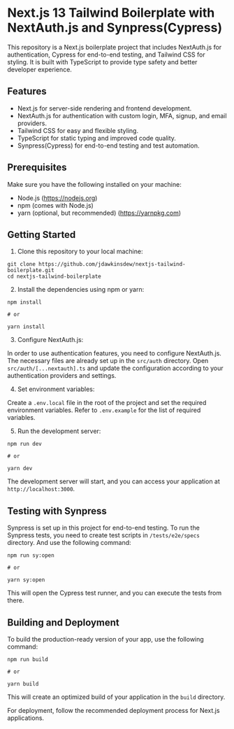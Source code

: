 # Next.js 13 Tailwind Boilerplate with NextAuth.js and Synpress(Cypress)

This repository is a Next.js boilerplate project that includes NextAuth.js for authentication, Cypress for end-to-end testing, and Tailwind CSS for styling. It is built with TypeScript to provide type safety and better developer experience.

## Features

- Next.js for server-side rendering and frontend development.
- NextAuth.js for authentication with custom login, MFA, signup, and email providers.
- Tailwind CSS for easy and flexible styling.
- TypeScript for static typing and improved code quality.
- Synpress(Cypress) for end-to-end testing and test automation.

## Prerequisites

Make sure you have the following installed on your machine:

- Node.js (https://nodejs.org)
- npm (comes with Node.js)
- yarn (optional, but recommended) (https://yarnpkg.com)

## Getting Started

1. Clone this repository to your local machine:

```
git clone https://github.com/jdawkinsdew/nextjs-tailwind-boilerplate.git
cd nextjs-tailwind-boilerplate
```

2. Install the dependencies using npm or yarn:

```
npm install

# or

yarn install
```

3. Configure NextAuth.js:

In order to use authentication features, you need to configure NextAuth.js. The necessary files are already set up in the `src/auth` directory. Open `src/auth/[...nextauth].ts` and update the configuration according to your authentication providers and settings.

4. Set environment variables:

Create a `.env.local` file in the root of the project and set the required environment variables. Refer to `.env.example` for the list of required variables.

5. Run the development server:

```
npm run dev

# or

yarn dev
```

The development server will start, and you can access your application at `http://localhost:3000`.

## Testing with Synpress

Synpress is set up in this project for end-to-end testing. To run the Synpress tests, you need to create test scripts in `/tests/e2e/specs` directory.
And use the following command:

```
npm run sy:open

# or

yarn sy:open
```

This will open the Cypress test runner, and you can execute the tests from there.

## Building and Deployment

To build the production-ready version of your app, use the following command:

```
npm run build

# or

yarn build
```

This will create an optimized build of your application in the `build` directory.

For deployment, follow the recommended deployment process for Next.js applications.
